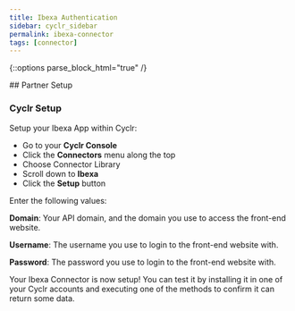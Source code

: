 ```yaml
---
title: Ibexa Authentication
sidebar: cyclr_sidebar
permalink: ibexa-connector
tags: [connector]
---
```

{::options parse_block_html="true" /}
<section class="card">
## Partner Setup

### Cyclr Setup

Setup your Ibexa App within Cyclr:

*   Go to your **Cyclr Console**
*   Click the **Connectors** menu along the top
*   Choose Connector Library
*   Scroll down to **Ibexa**
*   Click the **Setup** button

Enter the following values:

**Domain**: Your API domain, and the domain you use to access the front-end website.

**Username**: The username you use to login to the front-end website with.

**Password**: The password you use to login to the front-end website with.


Your Ibexa Connector is now setup! You can test it by installing it in one of your Cyclr accounts and executing one of the methods to confirm it can return some data.

</section>
